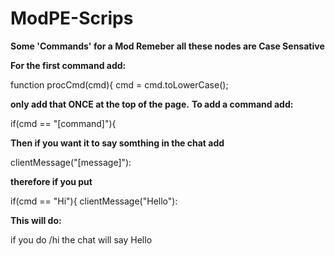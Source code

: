 # ModPE-Scrips
**Some 'Commands' for a Mod Remeber all these nodes are Case Sensative**

**For the first command add:**

function procCmd(cmd){
cmd = cmd.toLowerCase();

**only add that ONCE at the top of the page.**
**To add a command add:**

if(cmd == "[command]"){

**Then if you want it to say somthing in the chat add**

clientMessage("[message]"):


**therefore if you put**

if(cmd == "Hi"){
clientMessage("Hello"):

**This will do:**

if you do /hi the chat will say Hello
